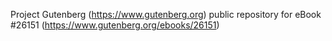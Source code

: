 Project Gutenberg (https://www.gutenberg.org) public repository for eBook #26151 (https://www.gutenberg.org/ebooks/26151)

